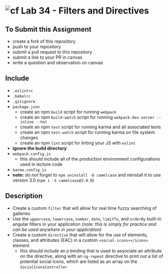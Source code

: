 ![cf](https://i.imgur.com/7v5ASc8.png) Lab 34 - Filters and Directives
======

## To Submit this Assignment
  * create a fork of this repository
  * push to your repository
  * submit a pull request to this repository
  * submit a link to your PR in canvas
  * write a question and observation on canvas

## Include
  * `.eslintrc`
  * `.babelrc`
  * `.gitignore`
  * `package.json`
    * create an npm `build` script for running `webpack`
    * create an npm `build-watch` script for running `webpack-dev-server --inline --hot`
    * create an npm `test` script for running karma and all associated tests
    * create an npm `test-watch` script for running karma on file system changes
    * create an npm `lint` script for linting your JS with `eslint`
  * **ignore the build directory**
  * `webpack.config.js`
    * this should include all of the production environment configurations used in lecture code
  * `karma.config.js`
  * **note:** *do not* forget to `npm uninstall -D camelcase` and reinstall it to use version 3.0 (`npm i -S camelcase@3.0.0`)

## Description
  * Create a custom `filter` that will allow for real time fuzzy searching of galleries
  * Use the `uppercase`, `lowercase`, `number`, `date`, `limitTo`, and `orderBy` built-in angular filters in your application *(note: this is simply for practice and can be used anywhere in your application)*
  * Create a custom `directive` that will allow for the use of elements, classes, and attributes (EAC) in a custom `<social-icons></icons>` element
    * this should include an `@` binding that is used to associate an attribute on the directive, along with an `ng-repeat` directive to print out a list of potential social icons, which are listed as an array on the `SocialIconsController`
